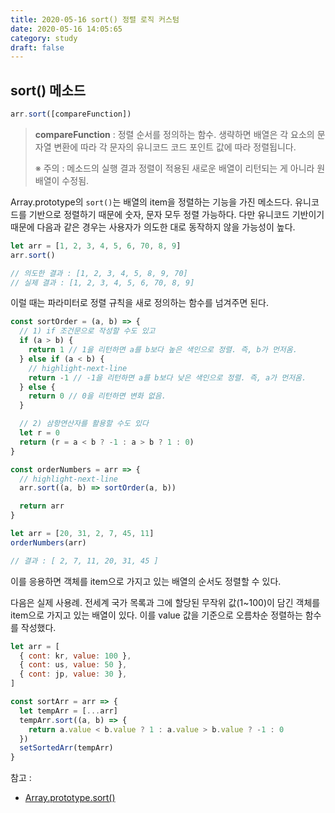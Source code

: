 ```yaml
---
title: 2020-05-16 sort() 정렬 로직 커스텀
date: 2020-05-16 14:05:65
category: study
draft: false
---
```


## sort() 메소드

```js
arr.sort([compareFunction])
```

> **compareFunction** : 정렬 순서를 정의하는 함수. 생략하면 배열은 각 요소의 문자열 변환에 따라 각 문자의 유니코드 코드 포인트 값에 따라 정렬됩니다.
>
> ※ 주의 : 메소드의 실행 결과 정렬이 적용된 새로운 배열이 리턴되는 게 아니라 원 배열이 수정됨.

Array.prototype의 `sort()`는 배열의 item을 정렬하는 기능을 가진 메소드다. 유니코드를 기반으로 정렬하기 때문에 숫자, 문자 모두 정렬 가능하다. 다만 유니코드 기반이기 때문에 다음과 같은 경우는 사용자가 의도한 대로 동작하지 않을 가능성이 높다.

```js
let arr = [1, 2, 3, 4, 5, 6, 70, 8, 9]
arr.sort()

// 의도한 결과 : [1, 2, 3, 4, 5, 8, 9, 70]
// 실제 결과 : [1, 2, 3, 4, 5, 6, 70, 8, 9]
```

이럴 때는 파라미터로 정렬 규칙을 새로 정의하는 함수를 넘겨주면 된다.

```js
const sortOrder = (a, b) => {
  // 1) if 조건문으로 작성할 수도 있고
  if (a > b) {
    return 1 // 1을 리턴하면 a를 b보다 높은 색인으로 정렬. 즉, b가 먼저옴.
  } else if (a < b) {
    // highlight-next-line
    return -1 // -1을 리턴하면 a를 b보다 낮은 색인으로 정렬. 즉, a가 먼저옴.
  } else {
    return 0 // 0을 리턴하면 변화 없음.
  }

  // 2) 삼항연산자를 활용할 수도 있다
  let r = 0
  return (r = a < b ? -1 : a > b ? 1 : 0)
}

const orderNumbers = arr => {
  // highlight-next-line
  arr.sort((a, b) => sortOrder(a, b))

  return arr
}

let arr = [20, 31, 2, 7, 45, 11]
orderNumbers(arr)

// 결과 : [ 2, 7, 11, 20, 31, 45 ]
```

이를 응용하면 객체를 item으로 가지고 있는 배열의 순서도 정렬할 수 있다.

다음은 실제 사용례. 전세계 국가 목록과 그에 할당된 무작위 값(1~100)이 담긴 객체를 item으로 가지고 있는 배열이 있다. 이를 value 값을 기준으로 오름차순 정렬하는 함수를 작성했다.

```js
let arr = [
  { cont: kr, value: 100 },
  { cont: us, value: 50 },
  { cont: jp, value: 30 },
]

const sortArr = arr => {
  let tempArr = [...arr]
  tempArr.sort((a, b) => {
    return a.value < b.value ? 1 : a.value > b.value ? -1 : 0
  })
  setSortedArr(tempArr)
}
```

참고 :

- [Array.prototype.sort()](https://developer.mozilla.org/ko/docs/Web/JavaScript/Reference/Global_Objects/Array/sort)
